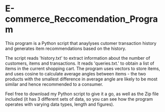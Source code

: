 # E-commerce_Reccomendation_Program
This program is a Python script that anaylyses cutomer transaction history and generates item recommendations based on the history.

The script reads 'history.txt' to extract information about the number of customers, items and transactions. It reads 'queries.txt.' to obtain a list of items in the current shopping cart. The program uses vectors to store items, and uses cosine to calculate average angles between items - the two products with the smallest difference in average angle are likely to be most similar and hence recommended to a consumer.

Feel free to download my Python script to give it a go, as well as the Zip file included (it has 3 different sets of data, so you can see how the program operates with varying data types, length and figures).
